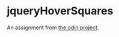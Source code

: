 # jqueryHoverSquares

An assignment from [the odin project](http://www.theodinproject.com/web-development-101/javascript-and-jquery).
